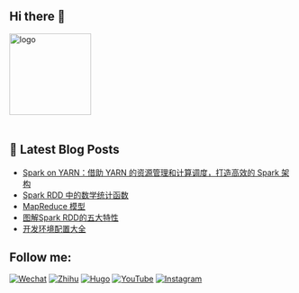 ## Hi there 👋

<img src="https://github-readme-stats.vercel.app/api?username=MatNoble&show_icons=true" alt="logo" height="145" align="center" style="margin: auto; margin-bottom: 20px;" />

<!--
<img src="https://media.giphy.com/media/M9gbBd9nbDrOTu1Mqx/giphy.gif" alt="coding" height="250" align="right" style="margin: auto; margin-bottom: 20px;" />
![Top Langs](https://github-readme-stats.vercel.app/api/top-langs/?username=MatNoble&theme=buefy&layout=compact)
<img src="https://github-profile-trophy.vercel.app/?username=MatNoble&theme=flat&column=7" alt="logo" height="160" align="center" style="margin: auto; margin-bottom: 20px;" />
-->

## 📕 Latest Blog Posts

<!-- BLOG-POST-LIST:START -->
- [Spark on YARN：借助 YARN 的资源管理和计算调度，打造高效的 Spark 架构](https://matnoble.github.io/tech/spark/spark-on-yarn/)
- [Spark RDD 中的数学统计函数](https://matnoble.github.io/tech/spark/rdd-math-func/)
- [MapReduce 模型](https://matnoble.github.io/tech/spark/mapreduce/)
- [图解Spark RDD的五大特性](https://matnoble.github.io/tech/spark/rdd/)
- [开发环境配置大全](https://matnoble.github.io/tech/programming/dev-env/)
<!-- BLOG-POST-LIST:END -->

## Follow me:

<a href="https://matnoble.github.io/wechat.svg" target="_blank"><img src="https://img.shields.io/badge/Wechat-%237BB32E.svg?&style=flat-square&logo=Wechat&logoColor=white" alt="Wechat"></a>
<a href="https://www.zhihu.com/people/matnoble" target="_blank"><img src="https://img.shields.io/badge/Zhihu-%230084FF.svg?&style=flat-square&logo=zhihu&logoColor=white" alt="Zhihu"></a>
<a href="https://matnoble.github.io" target="_blank"><img src="https://img.shields.io/badge/MatNoble-%23FF4088.svg?&style=flat-square&logo=hugo&logoColor=white" alt="Hugo"></a>
<a href="https://www.youtube.com/channel/UCE2xXeAHNSI0No9oR7fQKCQ" target="_blank"><img src="https://img.shields.io/badge/YouTube-%23FF0000.svg?&style=flat-square&logo=youtube&logoColor=white" alt="YouTube"></a>
<a href="https://www.instagram.com/matnoblez" target="_blank"><img src="https://img.shields.io/badge/Instagram-%23E4405F.svg?&style=flat-square&logo=instagram&logoColor=white" alt="Instagram"></a>
